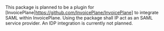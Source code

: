 This package is planned to be a plugin for [InvoicePlane|https://github.com/InvoicePlane/InvoicePlane] to integrate SAML within InvoicePlane. Using the package shall IP act as an SAML service provider. An IDP integration is currently not planned.
